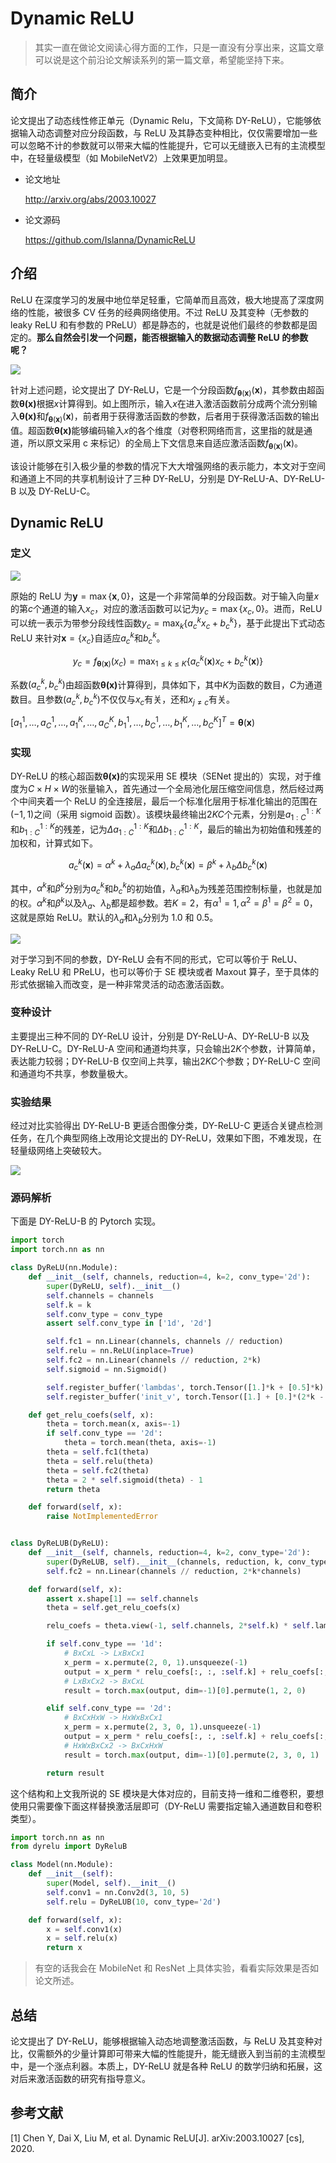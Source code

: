 # Dynamic ReLU

> 其实一直在做论文阅读心得方面的工作，只是一直没有分享出来，这篇文章可以说是这个前沿论文解读系列的第一篇文章，希望能坚持下来。

## 简介

论文提出了动态线性修正单元（Dynamic Relu，下文简称 DY-ReLU），它能够依据输入动态调整对应分段函数，与 ReLU 及其静态变种相比，仅仅需要增加一些可以忽略不计的参数就可以带来大幅的性能提升，它可以无缝嵌入已有的主流模型中，在轻量级模型（如 MobileNetV2）上效果更加明显。

- 论文地址

  http://arxiv.org/abs/2003.10027

- 论文源码

  https://github.com/Islanna/DynamicReLU

## 介绍

ReLU 在深度学习的发展中地位举足轻重，它简单而且高效，极大地提高了深度网络的性能，被很多 CV 任务的经典网络使用。不过 ReLU 及其变种（无参数的 leaky ReLU 和有参数的 PReLU）都是静态的，也就是说他们最终的参数都是固定的。**那么自然会引发一个问题，能否根据输入的数据动态调整 ReLU 的参数呢？**

![](https://i.loli.net/2020/11/04/MYRCQ4ohxpecgnO.png)

针对上述问题，论文提出了 DY-ReLU，它是一个分段函数$f_{\boldsymbol{\theta}(\boldsymbol{x})}(\boldsymbol{x})$，其参数由超函数$\boldsymbol{\theta {(x)}}$根据$x$计算得到。如上图所示，输入$x$在进入激活函数前分成两个流分别输入$\boldsymbol{\theta {(x)}}$和$f_{\boldsymbol{\theta}(\boldsymbol{x})}(\boldsymbol{x})$，前者用于获得激活函数的参数，后者用于获得激活函数的输出值。超函数$\boldsymbol{\theta {(x)}}$能够编码输入$x$的各个维度（对卷积网络而言，这里指的就是通道，所以原文采用 c 来标记）的全局上下文信息来自适应激活函数$f_{\boldsymbol{\theta}(\boldsymbol{x})}(\boldsymbol{x})$。

该设计能够在引入极少量的参数的情况下大大增强网络的表示能力，本文对于空间和通道上不同的共享机制设计了三种 DY-ReLU，分别是 DY-ReLU-A、DY-ReLU-B 以及 DY-ReLU-C。

## Dynamic ReLU

### 定义

![](https://i.loli.net/2020/11/04/zenjQDE6FkM87hf.png)

原始的 ReLU 为$\boldsymbol{y}=\max \{\boldsymbol{x}, 0\}$，这是一个非常简单的分段函数。对于输入向量$x$的第$c$个通道的输入$x_c$，对应的激活函数可以记为$y_{c}=\max \left\{x_{c}, 0\right\}$。进而，ReLU 可以统一表示为带参分段线性函数$y_{c}=\max _{k}\left\{a_{c}^{k} x_{c}+b_{c}^{k}\right\}$，基于此提出下式动态 ReLU 来针对$\boldsymbol{x}=\left\{x_{c}\right\}$自适应$a_c^k$和$b_c^k$。

$$y_{c}=f_{\boldsymbol{\theta}(\boldsymbol{x})}\left(x_{c}\right)=\max _{1 \leq k \leq K}\left\{a_{c}^{k}(\boldsymbol{x}) x_{c}+b_{c}^{k}(\boldsymbol{x})\right\}$$

系数$\left(a_{c}^{k}, b_{c}^{k}\right)$由超函数$\boldsymbol{\theta (x)}$计算得到，具体如下，其中$K$为函数的数目，$C$为通道数目。且参数$\left(a_{c}^{k}, b_{c}^{k}\right)$不仅仅与$x_c$有关，还和$x_{j \neq c}$有关。

$\left[a_{1}^{1}, \ldots, a_{C}^{1}, \ldots, a_{1}^{K}, \ldots, a_{C}^{K}, b_{1}^{1}, \ldots, b_{C}^{1}, \ldots, b_{1}^{K}, \ldots, b_{C}^{K}\right]^{T}=\boldsymbol{\theta}(\boldsymbol{x})$

### 实现

DY-ReLU 的核心超函数$\boldsymbol{\theta {(x)}}$的实现采用 SE 模块（SENet 提出的）实现，对于维度为$C \times H \times W$的张量输入，首先通过一个全局池化层压缩空间信息，然后经过两个中间夹着一个 ReLU 的全连接层，最后一个标准化层用于标准化输出的范围在$(-1,1)$之间（采用 sigmoid
函数）。该模块最终输出$2KC$个元素，分别是$a_{1: C}^{1: K}$和$b_{1: C}^{1: K}$的残差，记为$\Delta a_{1: C}^{1: K}$和$\Delta b_{1: C}^{1: K}$，最后的输出为初始值和残差的加权和，计算式如下。

$$a_{c}^{k}(\boldsymbol{x})=\alpha^{k}+\lambda_{a} \Delta a_{c}^{k}(\boldsymbol{x}), b_{c}^{k}(\boldsymbol{x})=\beta^{k}+\lambda_{b} \Delta b_{c}^{k}(\boldsymbol{x})$$

其中，$\alpha^k$和$\beta^k$分别为$a_c^k$和$b_c^k$的初始值，$\lambda_a$和$\lambda_b$为残差范围控制标量，也就是加的权。$\alpha^k$和$\beta^k$以及$\lambda_a$、$\lambda_b$都是超参数。若$K=2$，有$\alpha^{1}=1, \alpha^{2}=\beta^{1}=\beta^{2}=0$，这就是原始 ReLU。默认的$\lambda_a$和$\lambda_b$分别为 1.0 和 0.5。

![](https://i.loli.net/2020/11/04/CRsN7KLjh4QIAHZ.png)

对于学习到不同的参数，DY-ReLU 会有不同的形式，它可以等价于 ReLU、Leaky ReLU 和 PReLU，也可以等价于 SE 模块或者 Maxout 算子，至于具体的形式依据输入而改变，是一种非常灵活的动态激活函数。

### 变种设计

主要提出三种不同的 DY-ReLU 设计，分别是 DY-ReLU-A、DY-ReLU-B 以及 DY-ReLU-C。DY-ReLU-A 空间和通道均共享，只会输出$2K$个参数，计算简单，表达能力较弱；DY-ReLU-B 仅空间上共享，输出$2KC$个参数；DY-ReLU-C 空间和通道均不共享，参数量极大。

### 实验结果

经过对比实验得出 DY-ReLU-B 更适合图像分类，DY-ReLU-C 更适合关键点检测任务，在几个典型网络上改用论文提出的 DY-ReLU，效果如下图，不难发现，在轻量级网络上突破较大。

![](https://i.loli.net/2020/11/04/OqLMQBNxGpcTdam.png)

### 源码解析

下面是 DY-ReLU-B 的 Pytorch 实现。

```python
import torch
import torch.nn as nn

class DyReLU(nn.Module):
    def __init__(self, channels, reduction=4, k=2, conv_type='2d'):
        super(DyReLU, self).__init__()
        self.channels = channels
        self.k = k
        self.conv_type = conv_type
        assert self.conv_type in ['1d', '2d']

        self.fc1 = nn.Linear(channels, channels // reduction)
        self.relu = nn.ReLU(inplace=True)
        self.fc2 = nn.Linear(channels // reduction, 2*k)
        self.sigmoid = nn.Sigmoid()

        self.register_buffer('lambdas', torch.Tensor([1.]*k + [0.5]*k).float())
        self.register_buffer('init_v', torch.Tensor([1.] + [0.]*(2*k - 1)).float())

    def get_relu_coefs(self, x):
        theta = torch.mean(x, axis=-1)
        if self.conv_type == '2d':
            theta = torch.mean(theta, axis=-1)
        theta = self.fc1(theta)
        theta = self.relu(theta)
        theta = self.fc2(theta)
        theta = 2 * self.sigmoid(theta) - 1
        return theta

    def forward(self, x):
        raise NotImplementedError


class DyReLUB(DyReLU):
    def __init__(self, channels, reduction=4, k=2, conv_type='2d'):
        super(DyReLUB, self).__init__(channels, reduction, k, conv_type)
        self.fc2 = nn.Linear(channels // reduction, 2*k*channels)

    def forward(self, x):
        assert x.shape[1] == self.channels
        theta = self.get_relu_coefs(x)

        relu_coefs = theta.view(-1, self.channels, 2*self.k) * self.lambdas + self.init_v

        if self.conv_type == '1d':
            # BxCxL -> LxBxCx1
            x_perm = x.permute(2, 0, 1).unsqueeze(-1)
            output = x_perm * relu_coefs[:, :, :self.k] + relu_coefs[:, :, self.k:]
            # LxBxCx2 -> BxCxL
            result = torch.max(output, dim=-1)[0].permute(1, 2, 0)

        elif self.conv_type == '2d':
            # BxCxHxW -> HxWxBxCx1
            x_perm = x.permute(2, 3, 0, 1).unsqueeze(-1)
            output = x_perm * relu_coefs[:, :, :self.k] + relu_coefs[:, :, self.k:]
            # HxWxBxCx2 -> BxCxHxW
            result = torch.max(output, dim=-1)[0].permute(2, 3, 0, 1)

        return result
```

这个结构和上文我所说的 SE 模块是大体对应的，目前支持一维和二维卷积，要想使用只需要像下面这样替换激活层即可（DY-ReLU 需要指定输入通道数目和卷积类型）。

```python
import torch.nn as nn
from dyrelu import DyReluB

class Model(nn.Module):
    def __init__(self):
        super(Model, self).__init__()
        self.conv1 = nn.Conv2d(3, 10, 5)
        self.relu = DyReLUB(10, conv_type='2d')

    def forward(self, x):
        x = self.conv1(x)
        x = self.relu(x)
        return x
```

> 有空的话我会在 MobileNet 和 ResNet 上具体实验，看看实际效果是否如论文所述。

## 总结

论文提出了 DY-ReLU，能够根据输入动态地调整激活函数，与 ReLU 及其变种对比，仅需额外的少量计算即可带来大幅的性能提升，能无缝嵌入到当前的主流模型中，是一个涨点利器。本质上，DY-ReLU 就是各种 ReLU 的数学归纳和拓展，这对后来激活函数的研究有指导意义。


## 参考文献

[1] Chen Y, Dai X, Liu M, et al. Dynamic ReLU[J]. arXiv:2003.10027 [cs], 2020.
